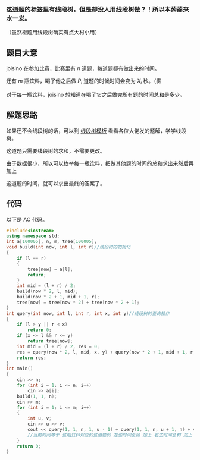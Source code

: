 ### 这道题的标签里有线段树，但是却没人用线段树做？！所以本蒟蒻来水一发。

（虽然橙题用线段树确实有点大材小用）

## 题目大意

joisino 在参加比赛，比赛里有 $n$ 道题，每道题都有做出来的时间。

还有 $m$ 瓶饮料，喝了他之后做 $P_i$ 道题的时候时间会变为 $X_i$ 秒。（雾

对于每一瓶饮料，joisino 想知道在喝了它之后做完所有题的时间总和是多少。

## 解题思路

如果还不会线段树的话，可以到 [线段树模板](https://www.luogu.com.cn/problem/P3372) 看看各位大佬发的题解，学学线段树。

这道题只需要线段树的求和，不需要更改。

由于数据很小，所以可以枚举每一瓶饮料，把做其他题的时间的总和求出来然后再加上

这道题的时间，就可以求出最终的答案了。

## 代码

以下是 AC 代码。

```cpp
#include<iostream>
using namespace std;
int a[100005], n, m, tree[100005];
void build(int now, int l, int r)//线段树的初始化
{
	if (l == r)
	{
		tree[now] = a[l];
		return;
	}
	int mid = (l + r) / 2;
	build(now * 2, l, mid);
	build(now * 2 + 1, mid + 1, r);
	tree[now] = tree[now * 2] + tree[now * 2 + 1];
}
int query(int now, int l, int r, int x, int y)//线段树的查询操作
{
	if (l > y || r < x)
		return 0;
	if (x <= l && r <= y)
		return tree[now];
	int mid = (l + r) / 2, res = 0;
	res = query(now * 2, l, mid, x, y) + query(now * 2 + 1, mid + 1, r, x, y);
	return res;
}
int main()
{
	cin >> n;
	for (int i = 1; i <= n; i++)
		cin >> a[i];
	build(1, 1, n);
	cin >> m;
	for (int i = 1; i <= m; i++)
	{
		int u, v;
		cin >> u >> v;
		cout << query(1, 1, n, 1, u - 1) + query(1, 1, n, u + 1, n) + v << endl;
		//当前时间等于 这瓶饮料对应的这道题的 左边时间总和 加上 右边时间总和 加上 喝完饮料的时间
	}
	return 0;
}
```
